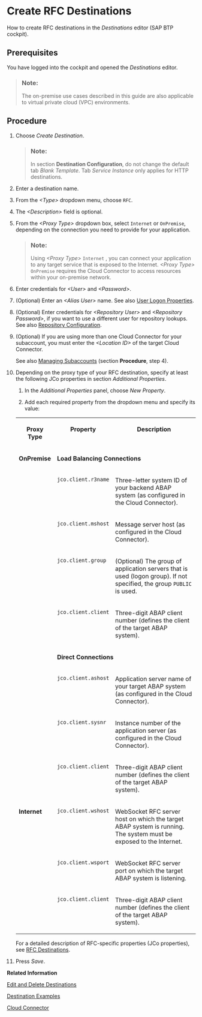 <!-- loio9b3cc683cca944bd98346bef3181630e -->

# Create RFC Destinations

How to create RFC destinations in the *Destinations* editor \(SAP BTP cockpit\).



## Prerequisites

You have logged into the cockpit and opened the *Destinations* editor.

> ### Note:  
> The on-premise use cases described in this guide are also applicable to virtual private cloud \(VPC\) environments.



<a name="loio9b3cc683cca944bd98346bef3181630e__steps_j4g_jfb_pn"/>

## Procedure

1.  Choose *Create Destination*.

    > ### Note:  
    > In section **Destination Configuration**, do not change the default tab *Blank Template*. Tab *Service Instance* only applies for HTTP destinations.

2.  Enter a destination name.

3.  From the *<Type\>* dropdown menu, choose `RFC`.

4.  The *<Description\>* field is optional.

5.  From the *<Proxy Type\>* dropdown box, select `Internet` or `OnPremise`, depending on the connection you need to provide for your application.

    > ### Note:  
    > Using *<Proxy Type\>* `Internet` , you can connect your application to any target service that is exposed to the Internet. *<Proxy Type\>* `OnPremise` requires the Cloud Connector to access resources within your on-premise network.

6.  Enter credentials for *<User\>* and *<Password\>*.

7.  \(Optional\) Enter an *<Alias User\>* name. See also [User Logon Properties](user-logon-properties-8b1e1c3.md).

8.  \(Optional\) Enter credentials for *<Repository User\>* and *<Repository Password\>*, if you want to use a different user for repository lookups. See also [Repository Configuration](repository-configuration-4c4b83b.md).

9.  \(Optional\) If you are using more than one Cloud Connector for your subaccount, you must enter the *<Location ID\>* of the target Cloud Connector.

    See also [Managing Subaccounts](managing-subaccounts-f16df12.md) \(section **Procedure**, step 4\).

10. Depending on the proxy type of your RFC destination, specify at least the following JCo properties in section *Additional Properties*.

    1.  In the *Additional Properties* panel, choose *New Property*.

    2.  Add each required property from the dropdown menu and specify its value:



    <table>
    <tr>
    <th valign="top">

    Proxy Type
    
    </th>
    <th valign="top">

    Property
    
    </th>
    <th valign="top">

    Description
    
    </th>
    </tr>
    <tr>
    <td valign="top" rowspan="9">
    
    **OnPremise**
    
    </td>
    <td valign="top" colspan="2">
    
    **Load Balancing Connections**
    
    </td>
    </tr>
    <tr>
    <td valign="top">
    
    `jco.client.r3name`
    
    </td>
    <td valign="top">
    
    Three-letter system ID of your backend ABAP system \(as configured in the Cloud Connector\).
    
    </td>
    </tr>
    <tr>
    <td valign="top">
    
    `jco.client.mshost`
    
    </td>
    <td valign="top">
    
    Message server host \(as configured in the Cloud Connector\).
    
    </td>
    </tr>
    <tr>
    <td valign="top">
    
    `jco.client.group`
    
    </td>
    <td valign="top">
    
    \(Optional\) The group of application servers that is used \(logon group\). If not specified, the group `PUBLIC` is used.
    
    </td>
    </tr>
    <tr>
    <td valign="top">
    
    `jco.client.client`
    
    </td>
    <td valign="top">
    
    Three-digit ABAP client number \(defines the client of the target ABAP system\).
    
    </td>
    </tr>
    <tr>
    <td valign="top" colspan="2">
    
    **Direct Connections**
    
    </td>
    </tr>
    <tr>
    <td valign="top">
    
    `jco.client.ashost`
    
    </td>
    <td valign="top">
    
    Application server name of your target ABAP system \(as configured in the Cloud Connector\).
    
    </td>
    </tr>
    <tr>
    <td valign="top">
    
    `jco.client.sysnr`
    
    </td>
    <td valign="top">
    
    Instance number of the application server \(as configured in the Cloud Connector\).
    
    </td>
    </tr>
    <tr>
    <td valign="top">
    
    `jco.client.client`
    
    </td>
    <td valign="top">
    
    Three-digit ABAP client number \(defines the client of the target ABAP system\).
    
    </td>
    </tr>
    <tr>
    <td valign="top" rowspan="3">
    
    **Internet**
    
    </td>
    <td valign="top">
    
    `jco.client.wshost`
    
    </td>
    <td valign="top">
    
    WebSocket RFC server host on which the target ABAP system is running. The system must be exposed to the Internet.
    
    </td>
    </tr>
    <tr>
    <td valign="top">
    
    `jco.client.wsport`
    
    </td>
    <td valign="top">
    
    WebSocket RFC server port on which the target ABAP system is listening.
    
    </td>
    </tr>
    <tr>
    <td valign="top">
    
    `jco.client.client`
    
    </td>
    <td valign="top">
    
    Three-digit ABAP client number \(defines the client of the target ABAP system\).
    
    </td>
    </tr>
    </table>
    
    For a detailed description of RFC-specific properties \(JCo properties\), see [RFC Destinations](rfc-destinations-238d027.md).

11. Press *Save*.


**Related Information**  


[Edit and Delete Destinations](edit-and-delete-destinations-372dee2.md "How to edit and delete destinations in the Destinations editor (SAP BTP cockpit).")

[Destination Examples](destination-examples-3a2d575.md "Find configuration examples for HTTP and RFC destinations in SAP BTP, using different authentication types.")

[Cloud Connector](cloud-connector-e6c7616.md "Learn more about the Cloud Connector: features, scenarios and setup.")

